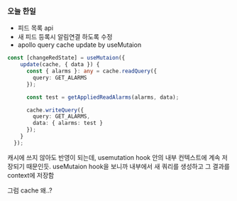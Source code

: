 ### 오늘 한일
- 피드 목록 api
- 새 피드 등록시 알림연결 하도록 수정
- apollo query cache update by useMutaion

```typescript
const [changeRedState] = useMutaion({
    update(cache, { data }) {
      const { alarms }: any = cache.readQuery({
        query: GET_ALARMS
      });

      const test = getAppliedReadAlarms(alarms, data);

      cache.writeQuery({
        query: GET_ALARMS,
        data: { alarms: test }
      });
    }
  });
```
캐시에 쓰지 않아도 반영이 되는데, usemutation hook 안의 내부 컨텍스트에 계속 저장되기 때문인듯.
useMutaion hook을 보니까 내부에서 새 쿼리를 생성하고 그 결과를 context에 저장함

그럼 cache 왜..?
